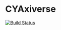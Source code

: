 # CYAxiverse

[![Build Status](https://github.com/vmmhep/CYAxiverse.jl/actions/workflows/CI.yml/badge.svg?branch=main)](https://github.com/vmmhep/CYAxiverse.jl/actions/workflows/CI.yml?query=branch%3Amain)
